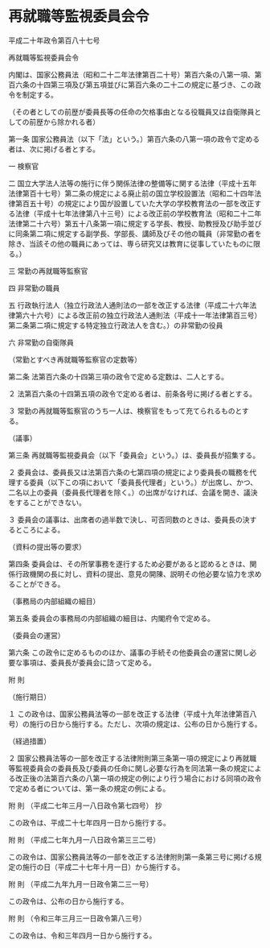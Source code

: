 # 再就職等監視委員会令

平成二十年政令第百八十七号

再就職等監視委員会令

内閣は、国家公務員法（昭和二十二年法律第百二十号）第百六条の八第一項、第百六条の十四第三項及び第五項並びに第百六条の二十二の規定に基づき、この政令を制定する。

（その者としての前歴が委員長等の任命の欠格事由となる役職員又は自衛隊員としての前歴から除かれる者）

第一条 国家公務員法（以下「法」という。）第百六条の八第一項の政令で定める者は、次に掲げる者とする。

一 検察官

二 国立大学法人法等の施行に伴う関係法律の整備等に関する法律（平成十五年法律第百十七号）第二条の規定による廃止前の国立学校設置法（昭和二十四年法律第百五十号）の規定により国が設置していた大学の学校教育法の一部を改正する法律（平成十七年法律第八十三号）による改正前の学校教育法（昭和二十二年法律第二十六号）第五十八条第一項に規定する学長、教授、助教授及び助手並びに同条第二項に規定する副学長、学部長、講師及びその他の職員（非常勤の者を除き、当該その他の職員にあっては、専ら研究又は教育に従事していたものに限る。）

三 常勤の再就職等監察官

四 非常勤の職員

五 行政執行法人（独立行政法人通則法の一部を改正する法律（平成二十六年法律第六十六号）による改正前の独立行政法人通則法（平成十一年法律第百三号）第二条第二項に規定する特定独立行政法人を含む。）の非常勤の役員

六 非常勤の自衛隊員

（常勤とすべき再就職等監察官の定数等）

第二条 法第百六条の十四第三項の政令で定める定数は、二人とする。

２ 法第百六条の十四第五項の政令で定める者は、前条各号に掲げる者とする。

３ 常勤の再就職等監察官のうち一人は、検察官をもって充てられるものとする。

（議事）

第三条 再就職等監視委員会（以下「委員会」という。）は、委員長が招集する。

２ 委員会は、委員長又は法第百六条の七第四項の規定により委員長の職務を代理する委員（以下この項において「委員長代理者」という。）が出席し、かつ、二名以上の委員（委員長代理者を除く。）の出席がなければ、会議を開き、議決をすることができない。

３ 委員会の議事は、出席者の過半数で決し、可否同数のときは、委員長の決するところによる。

（資料の提出等の要求）

第四条 委員会は、その所掌事務を遂行するため必要があると認めるときは、関係行政機関の長に対し、資料の提出、意見の開陳、説明その他必要な協力を求めることができる。

（事務局の内部組織の細目）

第五条 委員会の事務局の内部組織の細目は、内閣府令で定める。

（委員会の運営）

第六条 この政令に定めるもののほか、議事の手続その他委員会の運営に関し必要な事項は、委員長が委員会に諮って定める。

附 則

（施行期日）

１ この政令は、国家公務員法等の一部を改正する法律（平成十九年法律第百八号）の施行の日から施行する。ただし、次項の規定は、公布の日から施行する。

（経過措置）

２ 国家公務員法等の一部を改正する法律附則第三条第一項の規定により再就職等監視委員会の委員長及び委員の任命に関し必要な行為を同法第一条の規定による改正後の法第百六条の八第一項の規定の例により行う場合における同項の政令で定める者については、第一条の規定の例による。

附 則 （平成二七年三月一八日政令第七四号） 抄

この政令は、平成二十七年四月一日から施行する。

附 則 （平成二七年九月一八日政令第三三二号）

この政令は、国家公務員法等の一部を改正する法律附則第一条第三号に掲げる規定の施行の日（平成二十七年十月一日）から施行する。

附 則 （平成二九年九月一日政令第二三一号）

この政令は、公布の日から施行する。

附 則 （令和三年三月三一日政令第八三号）

この政令は、令和三年四月一日から施行する。
